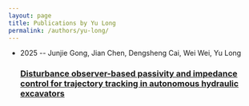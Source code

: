 ```yaml
---
layout: page
title: Publications by Yu Long
permalink: /authors/yu-long/
---
```


<ul class="post-list">
<li><span class='post-meta'>2025 -- Junjie Gong, Jian Chen, Dengsheng Cai, Wei Wei, Yu Long</span><h3><a class='post-link' href='../../disturbance-observer-based-passivity-and-impedance-control-for-trajectory-tracking-in-autonomous-hydraulic-excavators'>Disturbance observer-based passivity and impedance control for trajectory tracking in autonomous hydraulic excavators</a></h3></li>

</ul>
